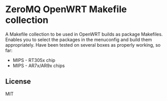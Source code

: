 # ZeroMQ OpenWRT Makefile collection

A Makefile collection to be used in OpenWRT builds as package Makefiles.
Enables you to select the packages in the menuconfig and build them appropriately.
Have been tested on several boxes as properly working, so far:

* MIPS - RT305x chip
* MIPS - AR7x/AR9x chips

## License

MIT
